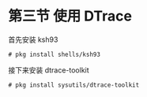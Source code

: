 # 第三节 使用 DTrace



首先安装 ksh93

`# pkg install shells/ksh93`

接下来安装 dtrace-toolkit

`# pkg install sysutils/dtrace-toolkit`
